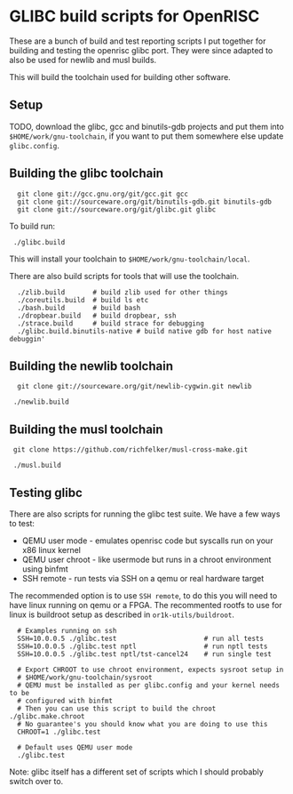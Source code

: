 # GLIBC build scripts for OpenRISC

These are a bunch of build and test reporting scripts I put
together for building and testing the openrisc glibc port.
They were since adapted to also be used for newlib and musl
builds.

This will build the toolchain used for building other software.

## Setup

TODO, download the glibc, gcc and binutils-gdb projects and put them
into `$HOME/work/gnu-toolchain`, if you want to put them somewhere
else update `glibc.config`.

## Building the glibc toolchain

```
  git clone git://gcc.gnu.org/git/gcc.git gcc
  git clone git://sourceware.org/git/binutils-gdb.git binutils-gdb
  git clone git://sourceware.org/git/glibc.git glibc
```

To build run:

```
 ./glibc.build
```

This will install your toolchain to `$HOME/work/gnu-toolchain/local`.

There are also build scripts for tools that will use the toolchain.

```
  ./zlib.build       # build zlib used for other things
  ./coreutils.build  # build ls etc
  ./bash.build       # build bash
  ./dropbear.build   # build dropbear, ssh
  ./strace.build     # build strace for debugging
  ./glibc.build.binutils-native # build native gdb for host native debuggin'
```

## Building the newlib toolchain

```
  git clone git://sourceware.org/git/newlib-cygwin.git newlib
```

```
 ./newlib.build
```

## Building the musl toolchain

```
 git clone https://github.com/richfelker/musl-cross-make.git
```

```
 ./musl.build
```

## Testing glibc

There are also scripts for running the glibc test suite.  We have a few
ways to test:

- QEMU user mode - emulates openrisc code but syscalls run on your x86 linux kernel
- QEMU user chroot - like usermode but runs in a chroot environment using binfmt
- SSH remote - run tests via SSH on a qemu or real hardware target

The recommended option is to use `SSH remote`, to do this you will need
to have linux running on qemu or a FPGA.  The recommented rootfs to use
for linux is buildroot setup as described in `or1k-utils/buildroot`.

```
  # Examples running on ssh
  SSH=10.0.0.5 ./glibc.test                      # run all tests
  SSH=10.0.0.5 ./glibc.test nptl                 # run nptl tests
  SSH=10.0.0.5 ./glibc.test nptl/tst-cancel24    # run single test

  # Export CHROOT to use chroot environment, expects sysroot setup in
  # $HOME/work/gnu-toolchain/sysroot
  # QEMU must be installed as per glibc.config and your kernel needs to be
  # configured with binfmt
  # Then you can use this script to build the chroot ./glibc.make.chroot
  # No guarantee's you should know what you are doing to use this
  CHROOT=1 ./glibc.test

  # Default uses QEMU user mode
  ./glibc.test
```

Note: glibc itself has a different set of scripts which I should probably
switch over to.
